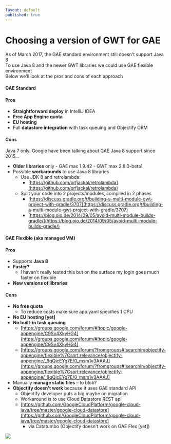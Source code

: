 ```yaml
---
layout: default
published: true
---
```


# [](#header-1)Choosing a version of GWT for GAE

As of March 2017, the GAE standard environment still doesn't support Java 8  
To use Java 8 and the newer GWT libraries we could use GAE flexible environment  
Below we'll look at the pros and cons of each approach  
    
#### [](#header-2)GAE Standard
    
#### [](#header-3)Pros  
- **Straightforward deploy** in IntelliJ IDEA
- **Free App Engine quota**
- **EU hosting**
- Full **datastore integration** with task queuing and Objectify ORM

#### [](#header-3)Cons
Java 7 only. Google have been talking about GAE Java 8 support since 2015...
- **Older libraries** only
    	- GAE max 1.9.42
    	- GWT max 2.8.0-beta1
- Possible **workarounds** to use Java 8 libraries
    - Use JDK 8 and retrolambda: 
    	- [https://github.com/orfjackal/retrolambda](https://github.com/orfjackal/retrolambda)
    - Split your code into 2 projects/modules, compiled in 2 phases
    	- [https://discuss.gradle.org/t/building-a-multi-module-gwt-project-with-gradle/3707](https://discuss.gradle.org/t/building-a-multi-module-gwt-project-with-gradle/3707)  
    	- [https://blog.oio.de/2014/09/05/avoid-multi-module-builds-gradle/](https://blog.oio.de/2014/09/05/avoid-multi-module-builds-gradle/)
    
#### [](#header-2)GAE Flexible (aka managed VM)
    
#### [](#header-3)Pros  
- Supports **Java 8**  
- **Faster?** 
	- I haven't really tested this but on the surface my login goes much faster on flexible  
- **New versions of libraries**    
    
#### [](#header-3)Cons 
- **No free quota**
	- To reduce costs make sure app.yaml specifies 1 CPU
- **No EU hosting [yet]**
- **No built-in task queuing**
  - [https://groups.google.com/forum/#!topic/google-appengine/C9Sv4XkyHG4](https://groups.google.com/forum/#!topic/google-appengine/C9Sv4XkyHG4)
  - [https://groups.google.com/forum/?fromgroups#!searchin/objectify-appengine/flexible%7Csort:relevance/objectify-appengine/_8qQicEYg7E/0_msm1v3AAAJ](https://groups.google.com/forum/?fromgroups#!searchin/objectify-appengine/flexible%7Csort:relevance/objectify-appengine/_8qQicEYg7E/0_msm1v3AAAJ)
- Manually **manage static files** – to blob?
- **Objectify doesn't work** because it uses GAE standard API
  - Objectify developer puts a big maybe on migration
  - Workaround is to use Cloud Datastore REST api
  - [https://github.com/GoogleCloudPlatform/google-cloud-java/tree/master/google-cloud-datastore](https://github.com/GoogleCloudPlatform/google-cloud-java/tree/master/google-cloud-datastore)
    - via Catatumbo (Objectify doesn't work on GAE Flex [yet])

![](https://assets-cdn.github.com/images/icons/emoji/octocat.png)
